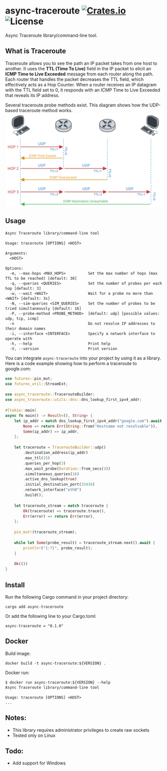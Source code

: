 [crates-url]: https://crates.io/crates/async-traceroute
[license-badge]: https://img.shields.io/crates/l/async-traceroute.svg
[crates-badge]: https://img.shields.io/crates/v/async-traceroute.svg
[github-url]: https://github.com/vtramo/async-traceroute

# async-traceroute [![Crates.io][crates-badge]][crates-url] ![License][license-badge]

Async Traceroute library/command-line tool.
## What is Traceroute
Traceroute allows you to see the path an IP packet takes from one host to another. It uses the **TTL (Time To Live)** field
in the IP packet to elicit an **ICMP Time to Live Exceeded** message from each router along the path. Each router that handles the
packet decreases the TTL field, which effectively acts as a Hop Counter. When a router receives an IP datagram with the
TTL field set to 0, it responds with an ICMP Time to Live Exceeded that reveals its IP address.

Several traceroute probe methods exist. This diagram shows how the UDP-based traceroute method works.
![traceroute.svg](traceroute.svg)
## Usage
```
Async Traceroute library/command-line tool

Usage: traceroute [OPTIONS] <HOST>

Arguments:
  <HOST>  

Options:
  -m, --max-hops <MAX_HOPS>          Set the max number of hops (max TTL to be reached) [default: 30]
  -q, --queries <QUERIES>            Set the number of probes per each hop [default: 3]
  -w, --wait <WAIT>                  Wait for a probe no more than <WAIT> [default: 3s]
  -N, --sim-queries <SIM_QUERIES>    Set the number of probes to be tried simultaneously [default: 16]
  -P, --probe-method <PROBE_METHOD>  [default: udp] [possible values: udp, tcp, icmp]
  -n                                 Do not resolve IP addresses to their domain names
  -i, --interface <INTERFACE>        Specify a network interface to operate with
  -h, --help                         Print help
  -V, --version                      Print version
```
You can integrate `async-traceroute` into your project by using it as a library. Here is a code example showing how to
perform a traceroute to google.com:
```rust
use futures::pin_mut;
use futures_util::StreamExt;

use async_traceroute::TracerouteBuilder;
use async_traceroute::utils::dns::dns_lookup_first_ipv4_addr;

#[tokio::main]
async fn main() -> Result<(), String> {
    let ip_addr = match dns_lookup_first_ipv4_addr("google.com").await {
        None => return Err(String::from("Hostname not resolvable")),
        Some(ip_addr) => ip_addr,
    };
    
    let traceroute = TracerouteBuilder::udp()
        .destination_address(ip_addr)
        .max_ttl(15)
        .queries_per_hop(3)
        .max_wait_probe(Duration::from_secs(3))
        .simultaneous_queries(16)
        .active_dns_lookup(true)
        .initial_destination_port(33434)
        .network_interface("eth0")
        .build();
    
    let traceroute_stream = match traceroute {
        Ok(traceroute) => traceroute.trace(),
        Err(error) => return Err(error),
    };

    pin_mut!(traceroute_stream);
    
    while let Some(probe_result) = traceroute_stream.next().await {
        println!("{:?}", probe_result);
    }

    Ok(())
}

```
## Install
Run the following Cargo command in your project directory:
```
cargo add async-traceroute
```
Or add the following line to your Cargo.toml:
```
async-traceroute = "0.1.0"
```
## Docker
Build image:
```
docker build -t async-traceroute:${VERSION} .
```
Docker run:
```
$ docker run async-traceroute:${VERSION} --help
Async Traceroute library/command-line tool

Usage: traceroute [OPTIONS] <HOST>
...
```
## Notes:
- This library requires administrator privileges to create raw sockets
- Tested only on Linux
## Todo:
- Add support for Windows
